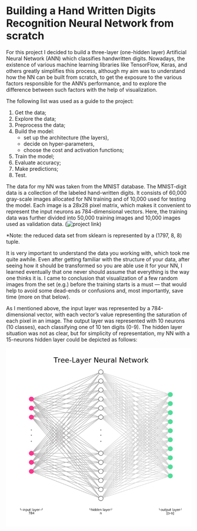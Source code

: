 # Building a Hand Written Digits Recognition Neural Network from scratch

For this project I decided to build a three-layer (one-hidden layer) Artificial Neural Network (ANN) which classifies handwritten digits.  Nowadays, the existence of various machine learning libraries like TensorFlow, Keras, and others greatly simplifies this process, although my aim was to understand how the NN can be built from scratch, to get the exposure to the various factors responsible for the ANN’s performance, and to explore the difference between such factors with the help of visualization. 

The following list was used as a guide to the project:

1. Get the data;
2. Explore the data;
3. Preprocess the data;
4. Build the model:
    - set up the architecture (the layers),
    - decide on hyper-parameters,
    - choose the cost and activation functions;
4. Train the model;
5. Evaluate accuracy;
6. Make predictions;
7. Test.

The data for my NN was taken from the MNIST database. 
The MNIST-digit data is a collection of the labeled hand-written digits. It consists of 60,000 gray-scale images allocated for NN training and of 10,000 used for testing the model. Each image is a 28x28 pixel matrix, which makes it convenient to represent the input neurons as 784-dimensional vectors.  Here, the training data was further divided into 50,000 training images and 10,000 images used as validation data. 
(![project link](https://github.com/alena-c/mnist_nn_project.git))

 *Note: the reduced data set from sklearn is represented by a (1797, 8, 8) tuple.
 
 It is very important to understand the data you working with, which took me quite awhile. Even after getting familiar with the structure of your data, after seeing how it should be transformed so you are able use it for your NN, I learned eventually that one never should assume that everything is the way one thinks it is. I came to conclusion that visualization of a few random images from the set (e.g.) before the training starts is a must — that would help to avoid some dead-ends or confusions and, most importantly, save time (more on that below). 
 
As I mentioned above, the input layer was represented by a 784-dimensional vector, with each vector’s value representing the saturation of each pixel in an image. The output layer was represented with 10 neurons (10 classes), each classifying one of 10 ten digits (0-9).  The hidden layer situation was not as clear, but for simplicity of representation, my NN with a 15-neurons hidden layer could be depicted as follows:

![image](./images/nn_architecture.png)
